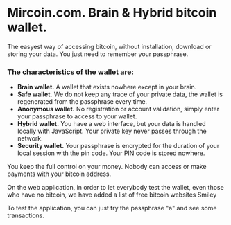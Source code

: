 # Mircoin.com. Brain & Hybrid bitcoin wallet.

The easyest way of accessing bitcoin, without installation, download or storing your data. You just need to remember your passphrase.

### The characteristics of the wallet are:

* **Brain wallet.** A wallet that exists nowhere except in your brain.
* **Safe wallet.** We do not keep any trace of your private data, the wallet is regenerated from the passphrase every time.
* **Anonymous wallet.** No registration or account validation, simply enter your passphrase to access to your wallet.
* **Hybrid wallet.** You have a web interface, but your data is handled locally with JavaScript. Your private key never passes through the network.
* **Security wallet.** Your passphrase is encrypted for the duration of your local session with the pin code. Your PIN code is stored nowhere.

You keep the full control on your money. Nobody can access or make payments with your bitcoin address.

On the web application, in order to let everybody test the wallet, even those who have no bitcoin, we have added a list of free bitcoin websites Smiley

To test the application, you can just try the passphrase "a" and see some transactions. 